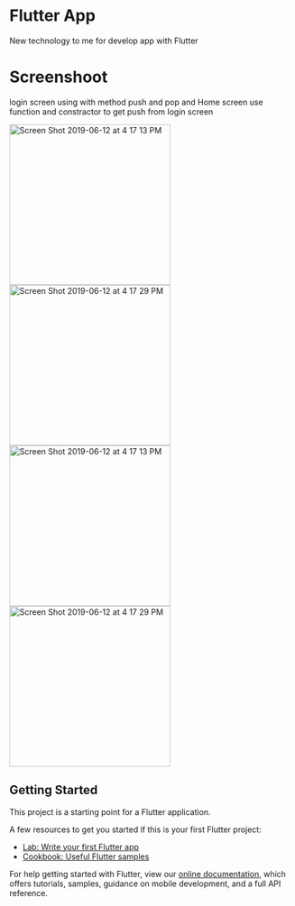 # Flutter App

New technology to me for develop app with Flutter

# Screenshoot
login screen using with method push and pop and Home screen use function and constractor to get push from login screen
<div width="590"><img width="285" alt="Screen Shot 2019-06-12 at 4 17 13 PM" src="https://user-images.githubusercontent.com/38729044/59339344-347b0400-8d2e-11e9-871f-6294f1457594.png">
<img width="285" alt="Screen Shot 2019-06-12 at 4 17 29 PM" src="https://user-images.githubusercontent.com/38729044/59339349-36dd5e00-8d2e-11e9-9b7e-b9f20b78ab7c.png"></div>
<div width="590"><img width="285" alt="Screen Shot 2019-06-12 at 4 17 13 PM" src="https://user-images.githubusercontent.com/38729044/59339344-347b0400-8d2e-11e9-871f-6294f1457594.png">
<img width="285" alt="Screen Shot 2019-06-12 at 4 17 29 PM" src="https://user-images.githubusercontent.com/38729044/59339349-36dd5e00-8d2e-11e9-9b7e-b9f20b78ab7c.png"></div>

## Getting Started

This project is a starting point for a Flutter application.

A few resources to get you started if this is your first Flutter project:

- [Lab: Write your first Flutter app](https://flutter.dev/docs/get-started/codelab)
- [Cookbook: Useful Flutter samples](https://flutter.dev/docs/cookbook)

For help getting started with Flutter, view our 
[online documentation](https://flutter.dev/docs), which offers tutorials, 
samples, guidance on mobile development, and a full API reference.
